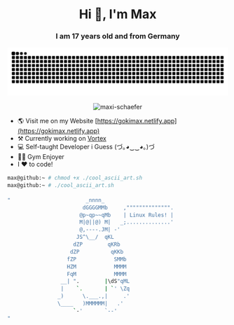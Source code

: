 <h1 align="center">Hi 👋, I'm Max</h1>
<h3 align="center">I am 17 years old and from Germany</h3>


<p align="center"> <img src="https://raw.githubusercontent.com/maxi-schaefer/maxi-schaefer/fa319badeda57133f5f818722eb56c04feb11551/github-contribution-grid-snake-dark.svg" alt="maxi-schaefer" /> </p>

<p align="center"> <img src="https://komarev.com/ghpvc/?username=maxi-schaefer&label=Am%20I%20fame%20yet?&color=1f3a60&style=for-the-badge" alt="maxi-schaefer" /> </p>

- 🌎 Visit me on my Website [https://gokimax.netlify.app](https://gokimax.netlify.app)
- ⚒️ Currently working on [Vortex](https;//github.com/maxi-schaefer/vortex)
- 💻 Self-taught Developer i Guess (づ｡◕‿‿◕｡)づ
- 🏋🏻 Gym Enjoyer
- I ♥️ to code!

```bash
max@github:~ # chmod +x ./cool_ascii_art.sh
max@github:~ # ./cool_ascii_art.sh

"                        _nnnn_                      
                        dGGGGMMb     ,"""""""""""""".
                       @p~qp~~qMb    | Linux Rules! |
                       M|@||@) M|   _;..............'
                       @,----.JM| -'
                      JS^\__/  qKL
                     dZP        qKRb
                    dZP          qKKb
                   fZP            SMMb
                   HZM            MMMM
                   FqM            MMMM
                 __| ".        |\dS"qML
                 |    `.       | `' \Zq
                _)      \.___.,|     .'
                \____   )MMMMMM|   .'
                     `-'       `--'
"
```
